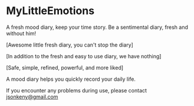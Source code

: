 # MyLittleEmotions

A fresh mood diary, keep your time story.
Be a sentimental diary, fresh and without him!


[Awesome little fresh diary, you can't stop the diary]

[In addition to the fresh and easy to use diary, we have nothing]

[Safe, simple, refined, powerful, and more liked]

A mood diary helps you quickly record your daily life.

If you encounter any problems during use, please contact jsonkeny@gmail.com
